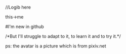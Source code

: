 //Logib here

this->me

#I'm new in github

/\*But I'll struggle to adapt to it, 
  to learn it and to try it.\*/

ps: the avatar is a picture which is from pixiv.net 

<!---
Llogib/Llogib is a ✨ special ✨ repository because its `README.md` (this file) appears on your GitHub profile.
You can click the Preview link to take a look at your changes.
--->

